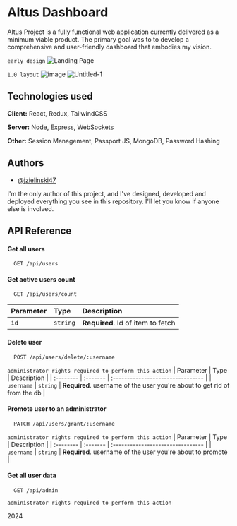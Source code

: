 # Altus Dashboard
Altus Project is a fully functional web application currently delivered as a minimum viable product. The primary goal was to to develop a comprehensive and user-friendly dashboard that embodies my vision.

`early design`
![Landing Page](https://github.com/user-attachments/assets/cadb4eeb-84ed-4aad-a66f-49c0e6714b9f)

`1.0 layout` 
![image](https://github.com/user-attachments/assets/cbb66753-9079-4549-92c0-23a73ab34872)
![Untitled-1](https://github.com/user-attachments/assets/bd77db2a-30e3-4ae4-b04d-6353ad8acf06)

## Technologies used

**Client:** React, Redux, TailwindCSS

**Server:** Node, Express, WebSockets

**Other:** Session Management, Passport JS, MongoDB, Password Hashing


## Authors

- [@jzielinski47](https://www.github.com/jzielinski47) 

I'm the only author of this project, and I've designed, developed and deployed everything you see in this repository. I'll let you know if anyone else is involved. 

## API Reference

#### Get all users

```http
  GET /api/users
```

#### Get active users count

```http
  GET /api/users/count
```

| Parameter | Type     | Description                       |
| :-------- | :------- | :-------------------------------- |
| `id`      | `string` | **Required**. Id of item to fetch |

#### Delete user

```http
  POST /api/users/delete/:username
```
`administrator rights required to perform this action`
| Parameter | Type     | Description                       |
| :-------- | :------- | :-------------------------------- |
| `username`      | `string` | **Required**. username of the user you're about to get rid of from the db |

#### Promote user to an administrator

```http
  PATCH /api/users/grant/:username
```
`administrator rights required to perform this action`
| Parameter | Type     | Description                       |
| :-------- | :------- | :-------------------------------- |
| `username`      | `string` | **Required**. username of the user you're about to promote |


#### Get all user data

```http
  GET /api/admin
```
`administrator rights required to perform this action`

2024
